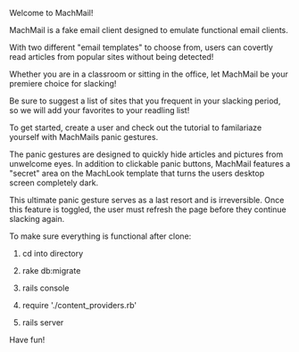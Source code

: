 Welcome to MachMail!

MachMail is a fake email client designed to emulate functional email clients.

With two different "email templates" to choose from, users can 
covertly read articles from popular sites without being detected!

Whether you are in a classroom or sitting in the office, let MachMail be 
your premiere choice for slacking!

Be sure to suggest a list of sites that you frequent in your slacking period, so we will add your favorites to your readling list!

To get started, create a user and check out the tutorial to familariaze yourself
with MachMails panic gestures.

The panic gestures are designed to quickly hide articles and pictures
from unwelcome eyes.  In addition to clickable panic buttons, MachMail
features a "secret" area on the MachLook template that turns the users
desktop screen completely dark.  

This ultimate panic gesture serves as a last resort and is irreversible.
Once this feature is toggled, the user must refresh the page before
they continue slacking again.


To make sure everything is functional after clone:

1. cd into directory

2. rake db:migrate

4. rails console

5. require './content_providers.rb'

6. rails server

Have fun!








